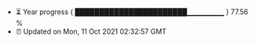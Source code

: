- ⏳ Year progress { ███████████████████████▁▁▁▁▁▁▁ } 77.56 %
- ⏰ Updated on Mon, 11 Oct 2021 02:32:57 GMT

